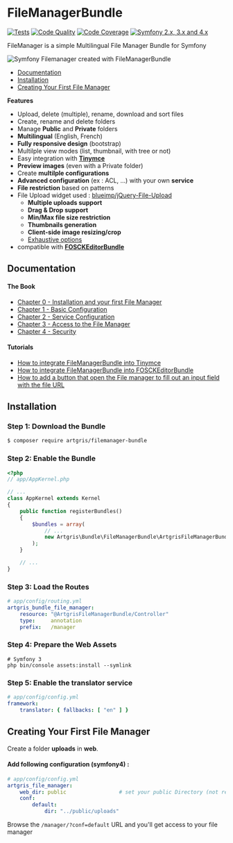 FileManagerBundle
=================

[![Tests][1]][2] [![Code Quality][3]][4] [![Code Coverage][5]][6] [![Symfony 2.x, 3.x and 4.x][7]][8]

FileManager is a simple Multilingual File Manager Bundle for Symfony

<img src="https://raw.githubusercontent.com/artgris/FileManagerBundle/master/Resources/doc/images/filemanager-promo.png" alt="Symfony Filemanager created with FileManagerBundle" align="center" />

* [Documentation](#documentation)
* [Installation](#installation)
* [Creating Your First File Manager](#creating-your-first-file-manager)


**Features**
*  Upload, delete (multiple), rename, download and sort files
*  Create, rename and delete folders
*  Manage **Public** and **Private** folders
*  **Multilingual** (English, French)
*  **Fully responsive design** (bootstrap)
*  Multilple view modes (list, thumbnail, with tree or not)
*  Easy integration with [**Tinymce**](https://www.tinymce.com/)
*  **Preview images** (even with a Private folder)
*  Create **multilple configurations**
*  **Advanced configuration** (ex : ACL, ...) with your own **service**
*  **File restriction** based on patterns
*  File Upload widget used : [blueimp/jQuery-File-Upload](https://github.com/blueimp/jQuery-File-Upload)
    * **Multiple uploads support**
    * **Drag & Drop support**
    * **Min/Max file size restriction**
    * **Thumbnails generation**
    * **Client-side image resizing/crop**
    * [Exhaustive options](https://github.com/blueimp/jQuery-File-Upload/blob/master/server/php/UploadHandler.php)
* compatible with [**FOSCKEditorBundle**](https://github.com/FriendsOfSymfony/FOSCKEditorBundle)

Documentation
-------------

#### The Book

  * [Chapter 0 - Installation and your first File Manager](Resources/doc/book/0-installation.md)
  * [Chapter 1 - Basic Configuration](Resources/doc/book/1-basic-configuration.md)
  * [Chapter 2 - Service Configuration](Resources/doc/book/2-service-configuration.md)
  * [Chapter 3 - Access to the File Manager](Resources/doc/book/3-access-file-manager.md)
  * [Chapter 4 - Security](Resources/doc/book/4-security.md)
  
#### Tutorials

  * [How to integrate FileManagerBundle into Tinymce](Resources/doc/tutorials/integrate-tinymce.md)
  * [How to integrate FileManagerBundle into FOSCKEditorBundle](Resources/doc/tutorials/integrate-fos-ckeditor.md)
  * [How to add a button that open the File manager to fill out an input field with the file URL](Resources/doc/tutorials/input-button.md)
  

Installation
------------

### Step 1: Download the Bundle

```bash
$ composer require artgris/filemanager-bundle
```

### Step 2: Enable the Bundle

```php
<?php
// app/AppKernel.php

// ...
class AppKernel extends Kernel
{
    public function registerBundles()
    {
        $bundles = array(
            // ...
            new Artgris\Bundle\FileManagerBundle\ArtgrisFileManagerBundle(),
        );
    }

    // ...
}
```
### Step 3: Load the Routes


```yaml
# app/config/routing.yml
artgris_bundle_file_manager:
    resource: "@ArtgrisFileManagerBundle/Controller"
    type:     annotation
    prefix:   /manager
```

### Step 4: Prepare the Web Assets

```cli
# Symfony 3
php bin/console assets:install --symlink
```

### Step 5:  Enable the translator service 

```yml
# app/config/config.yml
framework:
    translator: { fallbacks: [ "en" ] }
```    
    
Creating Your First File Manager
---------------------------------

Create a folder **uploads** in **web**.
 
#### Add following configuration (symfony4) :

```yaml
# app/config/config.yml
artgris_file_manager:
    web_dir: public                 # set your public Directory (not required, default value: web)
    conf:
        default:
            dir: "../public/uploads"
```

Browse the `/manager/?conf=default` URL and you'll get access to your 
file manager
 
[1]: https://travis-ci.org/artgris/FileManagerBundle.svg?branch=master
[2]: https://travis-ci.org/artgris/FileManagerBundle
[3]: https://insight.sensiolabs.com/projects/701afcd5-edde-421a-ab6c-0188bfa7e7dc/mini.png
[4]: https://insight.sensiolabs.com/projects/701afcd5-edde-421a-ab6c-0188bfa7e7dc
[5]: https://coveralls.io/repos/artgris/FileManagerBundle/badge.svg?branch=master
[6]: https://coveralls.io/r/artgris/FileManagerBundle?branch=master
[7]: https://img.shields.io/badge/symfony-2.x%2C%203.x%20and%204.x-green.svg
[8]: https://symfony.com/
